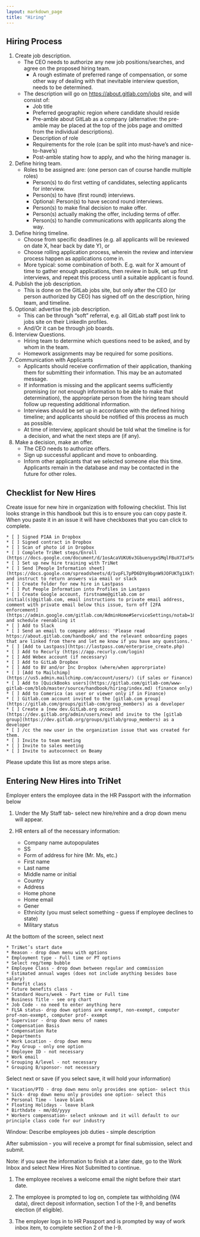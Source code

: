 ```yaml
---
layout: markdown_page
title: "Hiring"
---
```

## Hiring Process

1. Create job description.
    * The CEO needs to authorize any new job positions/searches, and agree on the proposed hiring team.
      * A rough estimate of preferred range of compensation, or some other way of dealing with that inevitable interview question, needs to be determined.
    * The description will go on https://about.gitlab.com/jobs site, and will consist of:
      * Job title
      * Preferred geographic region where candidate should reside
      * Pre-amble about GitLab as a company (alternative: the pre-amble may be placed at the top of the jobs page and omitted from the individual descriptions).
      * Description of role
      * Requirements for the role (can be split into must-have’s and nice-to-have’s)
      * Post-amble stating how to apply, and who the hiring manager is.
1. Define hiring team.
    * Roles to be assigned are: (one person can of course handle multiple roles)
      * Person(s) to do first vetting of candidates, selecting applicants  for interview.
      * Person(s) to have (first round) interviews.
      * Optional: Person(s) to have second round interviews.
      * Person(s) to make final decision to make offer.
      * Person(s) actually making the offer, including terms of offer.
      * Person(s) to handle communications with applicants along the way.
1. Define hiring timeline.
    * Choose from specific deadlines (e.g. all applicants will be reviewed on date X, hear back by date Y), or
    * Choose rolling application process, wherein the review and interview process  happen as applications come in.
    * More typical: some combination of both. E.g. wait for X amount of time to gather enough applications, then review in bulk, set up first interviews, and repeat this process until a suitable applicant is found.
1. Publish the job description.
    * This is done on the GitLab jobs site, but only after the CEO (or person authorized by CEO) has signed off on the description, hiring team, and timeline.
1. Optional: advertise the job description.
    * This can be through “soft” referral, e.g. all GitLab staff post link to jobs site on their LinkedIn profiles.
    * And/Or it can be through job boards.
1. Interview Questions.
    * Hiring team to determine which questions need to be asked, and by whom in the team.
    * Homework assignments may be required for some positions.
1. Communication with Applicants
    * Applicants should receive confirmation of their application, thanking them for submitting their information. This may be an automated message.
    * If information is missing and the applicant seems sufficiently promising (or not enough information to be able to make that determination), the appropriate person from the hiring team should follow up requesting additional information.
    * Interviews should be set up in accordance with the defined hiring timeline; and applicants should be notified of this process as much as possible.
    * At time of interview, applicant should be told what the timeline is for a decision, and what the next steps are (if any).
1. Make a decision, make an offer.
    * The CEO needs to authorize offers.
    * Sign up successful applicant and move to onboarding.
    * Inform other applicants that we selected someone else this time. Applicants remain in the database and may be contacted in the future for other roles.


## Checklist for New Hires

Create issue for new hire in organization with following checklist.
This list looks strange in this handbook but this is to ensure you can copy paste it.
When you paste it in an issue it will have checkboxes that you can click to complete.

```
* [ ] Signed PIAA in Dropbox
* [ ] Signed contract in Dropbox
* [ ] Scan of photo id in Dropbox
* [ ] Complete TriNet steps/Enroll (https://docs.google.com/document/d/1osAcaVUKU6v3GbuenygxSMqlFBuX7IxF5dI4AaxdeQc/edit#heading=h.8vrvk3l6lfzl)
* [ ] Set up new hire training with TriNet
* [ ] Send [People Information sheet](https://docs.google.com/spreadsheets/d/1vpFL7pPD6DYg9bgnW9JOFUKTg1XkTs10yOOyB7KqWxM/edit#gid=0) and instruct to return answers via email or slack
* [ ] Create folder for new hire in Lastpass
* [ ] Put People Information into Profiles in Lastpass
* [ ] Create Google account, firstname@gitlab.com or initial(s)@gitlab.com, email instructions to private email address, comment with private email below this issue, turn off [2FA enforcement](https://admin.google.com/gitlab.com/AdminHome#ServiceSettings/notab=1&service=securitysetting&subtab=org) and schedule reenabling it
* [ ] Add to Slack
* [ ] Send an email to company address: 'Please read https://about.gitlab.com/handbook/ and the relevant onboarding pages that are linked from there and let me know if you have any questions.'
* [ ] [Add to Lastpass](https://lastpass.com/enterprise_create.php)
* [ ] Add to Recurly (https://app.recurly.com/login)
* [ ] Add Webex account (if necessary)
* [ ] Add to GitLab Dropbox
* [ ] Add to BV and/or Inc Dropbox (where/when approrpriate)
* [ ] [Add to Mailchimp](https://us5.admin.mailchimp.com/account/users/) (if sales or finance)
* [ ] Add to [QuickBooks users](https://gitlab.com/gitlab-com/www-gitlab-com/blob/master/source/handbook/hiring/index.md) (finance only)
* [ ] Add to Comerica (as user or viewer only if in Finance)
* [ ] Gitlab.com account invited to the [gitlab.com group](https://gitlab.com/groups/gitlab-com/group_members) as a developer
* [ ] Create a [new dev.GitLab.org account](https://dev.gitlab.org/admin/users/new) and invite to the [gitlab group](https://dev.gitlab.org/groups/gitlab/group_members) as a developer
* [ ] /cc the new user in the organization issue that was created for them.
* [ ] Invite to team meeting
* [ ] Invite to sales meeting
* [ ] Invite to autoconnect on Beamy
```

Please update this list as more steps arise.

## Entering New Hires into TriNet

Employer enters the employee data in the HR Passport with the information below

1. Under the My Staff tab- select new hire/rehire and a drop down menu will appear.

1. HR enters all of the necessary information:

    * Company name autopopulates
    * SS
    * Form of address for hire (Mr. Ms, etc.)
    * First name
    * Last name
    * Middle name or initial
    * Country
    * Address
    * Home phone
    * Home email
    * Gener
    * Ethnicity (you must select something - guess if employee declines to state)
    * Military status

At the bottom of the screen, select next

    * TriNet’s start date
    * Reason - drop down menu with options
    * Employment type - Full time or PT options
    * Select reg/temp bubble
    * Employee Class - drop down between regular and commission
    * Estimated annual wages (does not include anything besides base salary)
    * Benefit class
    * Future benefits class -
    * Standard Hours/week - Part time or Full time
    * Business Title - see org chart
    * Job Code - no need to enter anything here
    * FLSA status- drop down options are exempt, non-exempt, computer prof-non-exempt, computer prof- exempt
    * Supervisor - drop down menu of names
    * Compensation Basis
    * Compensation Rate
    * Departments
    * Work Location - drop down menu
    * Pay Group - only one option
    * Employee ID - not necessary
    * Work email
    * Grouping A/level - not necessary
    * Grouping B/sponsor- not necessary

Select next or save (if you select save, it will hold your information)

    * Vacation/PTO - drop down menu only provides one option- select this
    * Sick- drop down menu only provides one option- select this
    * Personal Time - leave blank
    * Floating Holidays - leave blank
    * Birthdate - mm/dd/yyyy
    * Workers compensation- select unknown and it will default to our principle class code for our industry
Window: Describe employees job duties - simple description

After submission -  you will receive a prompt for final submission, select and submit.

Note: if you save the information to finish at a later date, go to the Work Inbox and select New Hires Not Submitted to continue.

1. The employee receives a welcome email the night before their start date.

1. The employee is prompted to log on, complete tax withholding (W4 data), direct deposit information, section 1 of the I-9, and benefits election (if eligible).

1. The employer logs in to HR Passport and is prompted by way of work inbox item, to complete section 2 of the I-9.

